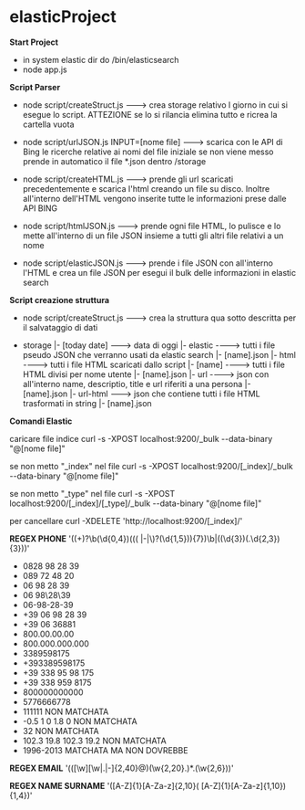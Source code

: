 # elasticProject

**Start Project**

- in system elastic dir do /bin/elasticsearch
- node app.js

**Script Parser**

- node script/createStruct.js ---> crea storage relativo l giorno in cui si esegue lo script. ATTEZIONE se lo si rilancia elimina tutto e ricrea la cartella vuota

- node script/urlJSON.js INPUT=[nome file] ---> scarica con le API di Bing le ricerche relative ai nomi del file iniziale se non viene messo prende in automatico il file *.json dentro /storage

- node script/createHTML.js ---> prende gli url scaricati precedentemente e scarica l'html creando un file su disco. Inoltre all'interno dell'HTML vengono inserite tutte le informazioni prese dalle API BING

- node script/htmlJSON.js ---> prende ogni file HTML, lo pulisce e lo mette all'interno di un file JSON insieme a tutti gli altri file relativi a un nome

- node script/elasticJSON.js ---> prende i file JSON con all'interno l'HTML e crea un file JSON per esegui il bulk delle informazioni in elastic search

**Script creazione struttura**

- node script/createStruct.js ---> crea la struttura qua sotto descritta per il salvataggio di dati

- storage
	|- [today date] ---> data di oggi
		|- elastic ----> tutti i file pseudo JSON che verranno usati da elastic search
			|- [name].json
		|- html ----> tutti i file HTML scaricati dallo script
			|- [name] ----> tutti i file HTML divisi per nome utente
				|- [name].json
		|- url ----> json con all'interno name, descriptio, title e url riferiti a una persona
			|- [name].json
		|- url-html ---> json che contiene tutti i file HTML trasformati in string
			|- [name].json

**Comandi Elastic**

caricare file indice
curl -s -XPOST localhost:9200/_bulk --data-binary "@[nome file]"

se non metto "_index" nel file
curl -s -XPOST localhost:9200/[_index]/_bulk --data-binary "@[nome file]"

se non metto "_type" nel file
curl -s -XPOST localhost:9200/[_index]/[_type]/_bulk --data-binary "@[nome file]"

per cancellare
curl -XDELETE 'http://localhost:9200/[_index]/'


**REGEX PHONE**
'((\+)?\b(\d{0,4})((( |\-|\\)?(\d{1,5})){7})\b|((\d{3})(\.\d{2,3}){3}))'

- 0828 98 28 39
- 089 72 48 20
- 06 98 28 39
- 06 98\28\39
- 06-98-28-39
- +39 06 98 28 39
- +39 06 36881
- 800.00.00.00
- 800.000.000.000
- 3389598175
- +393389598175
- +39 338 95 98 175
- +39 338 959 8175
- 800000000000
- 5776666778
- 111111    NON MATCHATA
- -0.5 1 0 1.8 0    NON MATCHATA
- 32    NON MATCHATA
- 102.3 19.8 102.3 19.2    NON MATCHATA
- 1996-2013    MATCHATA MA NON DOVREBBE

**REGEX EMAIL**
'(([\w][\w|\.|\-]{2,40}\@)(\w{2,20}.)*.(\w{2,6}))'

**REGEX NAME SURNAME**
'([A-Z]{1}[A-Za-z]{2,10}( [A-Z]{1}[A-Za-z]{1,10}){1,4})'
